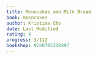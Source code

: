 ```yaml
---
title: Mooncakes and Milk Bread
book: mooncakes
author: Kristina Cho
date: Last Modified
rating: 4
progress: 3/112
bookshop: 9780785238997
---
```

